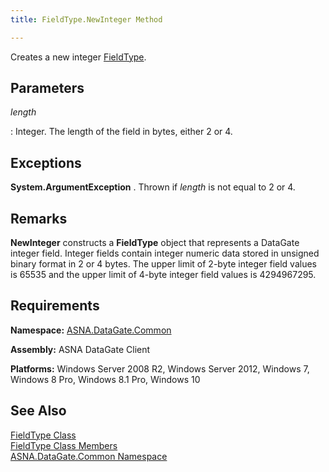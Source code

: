 ```yaml
---
title: FieldType.NewInteger Method

---
```


Creates a new integer [ FieldType](field-type-class.html).

## Parameters



 *length* 

: Integer.  The length of the field in bytes, either 2 or 4.
					


## Exceptions

**System.ArgumentException** . Thrown if *length* is not equal to 2 or 4.
## Remarks

**NewInteger** constructs a **FieldType** object that represents a DataGate integer field. Integer fields contain integer numeric data stored in unsigned binary format in 2 or 4 bytes. The upper limit of 2-byte integer field values is 65535 and the upper limit of 4-byte integer field values is 4294967295.
## Requirements

**Namespace:** [ASNA.DataGate.Common](datagate-common-namespace.html)

<span> **Assembly:** ASNA DataGate Client</span> 

**Platforms:** Windows Server 2008 R2, Windows Server 2012, Windows 7, Windows 8 Pro, Windows 8.1 Pro, Windows 10
## See Also


[FieldType Class](field-type-class.html)
      <br />
[FieldType Class Members](field-type-members.html)
      <br />
[ASNA.DataGate.Common Namespace](datagate-common-namespace.html)

